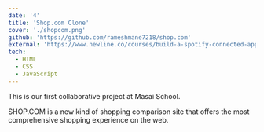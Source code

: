 ```yaml
---
date: '4'
title: 'Shop.com Clone'
cover: './shopcom.png'
github: 'https://github.com/rameshmane7218/shop.com'
external: 'https://www.newline.co/courses/build-a-spotify-connected-app'
tech:
  - HTML
  - CSS
  - JavaScript
---
```


This is our first collaborative project at Masai School.

SHOP.COM is a new kind of shopping comparison site that offers the most comprehensive shopping experience on the web.
